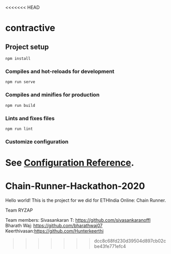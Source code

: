 <<<<<<< HEAD
# contractive

## Project setup
```
npm install
```

### Compiles and hot-reloads for development
```
npm run serve
```

### Compiles and minifies for production
```
npm run build
```

### Lints and fixes files
```
npm run lint
```

### Customize configuration
See [Configuration Reference](https://cli.vuejs.org/config/).
=======
# Chain-Runner-Hackathon-2020
Hello world!
This is the project for we did for ETHIndia Online: Chain Runner.

Team RYZAP

Team members: 
Sivasankaran T: https://github.com/sivasankaranoffl
Bharath Waj: https://github.com/bharathwaj07
Keerthivasan:https://github.com/Hunterkeerthi

>>>>>>> dcc8c68fd230d39504d897cb02cbe43fe771efc4
